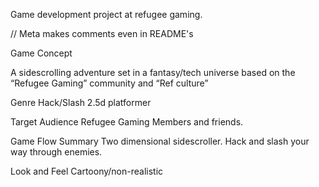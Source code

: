 ﻿Game development project at refugee gaming.

// Meta makes comments even in README's

Game Concept

A sidescrolling adventure set in a fantasy/tech universe based on the “Refugee Gaming” community and “Ref culture”

Genre
Hack/Slash 2.5d platformer

Target Audience
Refugee Gaming Members and friends.

Game Flow Summary
Two dimensional sidescroller. Hack and slash your way through enemies. 

Look and Feel 
Cartoony/non-realistic
